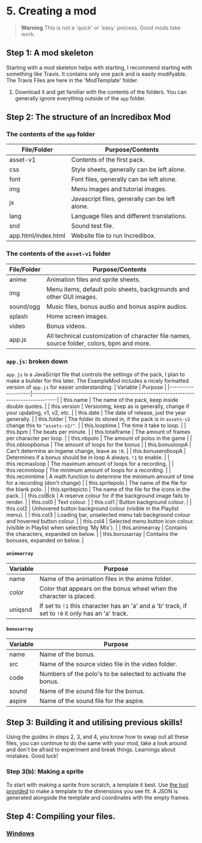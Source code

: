 # 5. Creating a mod
> **Warning**
> This is not a 'quick' or 'easy' process. Good mods take work.

## Step 1: A mod skeleton
Starting with a mod skeleton helps with starting, I recommend starting with something like Travis. It contains only one pack and is easily modifyable. The Travis Files are here in the 'ModTemplate' folder.
1. Download it and get familiar with the contents of the folders. You can generally ignore everything outside of the `app` folder.

## Step 2: The structure of an Incredibox Mod
### The contents of the `app` folder
| File/Folder         | Purpose/Contents                               |
|---------------------|------------------------------------------------|
| asset-v1            | Contents of the first pack.                    |
| css                 | Style sheets, generally can be left alone.     |
| font                | Font files, generally can be left alone.       |
| img                 | Menu images and tutorial images.               |
| js                  | Javascript files, generally can be left alone. |
| lang                | Language files and different translations.     |
| snd                 | Sound test file.                               |
| app.html/index.html | Website file to run Incredibox.                |

### The contents of the `asset-v1` folder
| File/Folder | Purpose/Contents                                                                          |
|-------------|-------------------------------------------------------------------------------------------|
| anime       | Animation files and sprite sheets.                                                        |
| img         | Menu items, default polo sheets, backgrounds and other GUI images.                        |
| sound/ogg   | Music files, bonus audio and bonus aspire audios.                                         |
| splash      | Home screen images.                                                                       |
| video       | Bonus videos.                                                                             |
| app.js      | All technical customization of character file names, source folder, colors, bpm and more. |

### `app.js`: broken down
`app.js` is a JavaScript file that controls the settings of the pack, I plan to make a builder for this later. The ExampleMod includes a nicely formatted version of `app.js` for easier understanding.
| Variable           | Purpose                                                                                |
|--------------------|----------------------------------------------------------------------------------------|
| this.name          | The name of the pack, keep inside double quotes.                                       |
| this.version       | Versioning, keep as is generally, change if your updating, v1, v2, etc.                |
| this.date          | The date of release, just the year generally.                                          |
| this.folder        | The folder its stored in, if the pack is in `assets-v2` change this to `"assets-v2/"`. |
| this.looptime      | The time it take to loop.                                                              |
| this.bpm           | The beats per minute.                                                                  |
| this.totalframe    | The amount of frames per character per loop.                                           |
| this.nbpolo        | The amount of polos in the game                                                        |
| this.nbloopbonus   | The amount of loops for the bonus                                                      |
| this.bonusloopA    | Can't determine an ingame change, leave as `!0`.                                       |
| this.bonusendloopA | Determines if a bonus should be in loop A always. `!1` to enable.                      |
| this.recmaxloop    | The maximum amount of loops for a recording.                                           |
| this.recminloop    | The minimum amount of loops for a recording.                                           |
| this.recmintime    | A math function to determine the minimum amount of time for a recording (don't change) |
| this.spritepolo    | The name of the file for the blank polo.                                               |
| this.spritepicto   | The name of the file for the icons in the pack.                                        |
| this.colBck        | A reserve colour for if the background image fails to render.                          |
| this.col0          | Text colour.                                                                           |
| this.col1          | Button background colour.                                                              |
| this.col2          | Unhovered button background colour (visible in the Playlist menu).                     |
| this.col3          | Loading bar, unselected menu tab background colour and hoverred button colour.         |
| this.col4          | Selected menu button icon colour. (visible in Playlist when selecting 'My Mix').       |
| this.animearray    | Contains the characters, expanded on below.                                            |
| this.bonusarray    | Contains the bonuses, expanded on below.                                               |

#### `animearray`
| Variable | Purpose                                                                                            |
|----------|----------------------------------------------------------------------------------------------------|
| name     | Name of the animation files in the anime folder.                                                   |
| color    | Color that appears on the bonus wheel when the character is placed.                                |
| uniqsnd  | If set to `!1` this character has an 'a' and a 'b' track, if set to `!0` it only has an 'a' track. |

#### `bonusarray`
| Variable | Purpose                                                     |
|----------|-------------------------------------------------------------|
| name     | Name of the bonus.                                          |
| src      | Name of the source video file in the video folder.          |
| code     | Numbers of the polo's to be selected to activate the bonus. |
| sound    | Name of the sound file for the bonus.                       |
| aspire   | Name of the sound file for the aspire.                      |

## Step 3: Building it and utilising previous skills!
Using the guides in steps 2, 3, and 4, you know how to swap out all these files, you can continue to do the same with your mod, take a look around and don't be afraid to experiment and break things. Learnings about mistakes. Good luck!

### Step 3(b): Making a sprite
To start with making a sprite from scratch, a template it best. Use [the tool provided](https://github.com/sealldeveloper/incredibox-modding-docs/tree/main/Tools/PoloTemplateGenerator) to make a template to the dimensions you see fit. A JSON is generated alongside the template and coordinates with the empty frames.

## Step 4: Compiling your files.
### [Windows](https://github.com/sealldeveloper/incredibox-modding-docs/blob/main/1.%20Decompilation/README.md#step-3-compilation)
